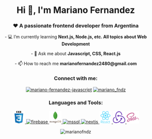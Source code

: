 <h1 align="center">Hi 👋, I'm Mariano Fernandez</h1>
<h3 align="center">❤ A passionate frontend developer from Argentina</h3>

<p align="center">- 💻 I’m currently learning <strong> Next.js, Node.js, etc. All topics about Web Development </strong></p>

<p align="center">- 💬 Ask me about <strong>Javascript, CSS, React.js</strong></p>

<p align="center">- 📫 How to reach me <strong>marianofernandez2480@gmail.com</strong></p>


<h3 align="center">Connect with me:</h3>
<p align="center">
<a href="https://linkedin.com/in/mariano-fernandez-javascript" target="blank"><img align="center" src="https://cdn.jsdelivr.net/npm/simple-icons@3.0.1/icons/linkedin.svg" alt="mariano-fernandez-javascript" height="30" width="40" /></a>
<a href="https://instagram.com/mariano_fndz" target="blank"><img align="center" src="https://cdn.jsdelivr.net/npm/simple-icons@3.0.1/icons/instagram.svg" alt="mariano_fndz" height="30" width="40" /></a>
</p>

<h3 align="center">Languages and Tools:</h3>
<p align="center"> <a href="https://www.w3schools.com/css/" target="_blank"> <img src="https://raw.githubusercontent.com/devicons/devicon/master/icons/css3/css3-original-wordmark.svg" alt="css3" width="40" height="40"/> </a> <a href="https://firebase.google.com/" target="_blank"> <img src="https://www.vectorlogo.zone/logos/firebase/firebase-icon.svg" alt="firebase" width="40" height="40"/>   <a href="https://www.mongodb.com/" target="_blank"> <img src="https://raw.githubusercontent.com/devicons/devicon/master/icons/mongodb/mongodb-original-wordmark.svg" alt="mongodb" width="40" height="40"/> </a> <a href="https://www.microsoft.com/en-us/sql-server" target="_blank"> <img src="https://cdn.worldvectorlogo.com/logos/microsoft-sql-server.svg" alt="mssql" width="40" height="40"/> </a> <a href="https://nextjs.org/" target="_blank"> <img src="https://cdn.worldvectorlogo.com/logos/nextjs-3.svg" alt="nextjs" width="40" height="40"/> </a> <a href="https://reactjs.org/" target="_blank"> <img src="https://raw.githubusercontent.com/devicons/devicon/master/icons/react/react-original-wordmark.svg" alt="react" width="40" height="40"/> </a> <a href="https://redux.js.org" target="_blank"> <img src="https://raw.githubusercontent.com/devicons/devicon/master/icons/redux/redux-original.svg" alt="redux" width="40" height="40"/> </a> <a href="https://sass-lang.com" target="_blank"> <img src="https://raw.githubusercontent.com/devicons/devicon/master/icons/sass/sass-original.svg" alt="sass" width="40" height="40"/> </a> </p>

<p align="center"><img align="center" src="https://github-readme-stats.vercel.app/api/top-langs?username=marianofndz&show_icons=true&locale=en&layout=compact" alt="marianofndz" /></p>
